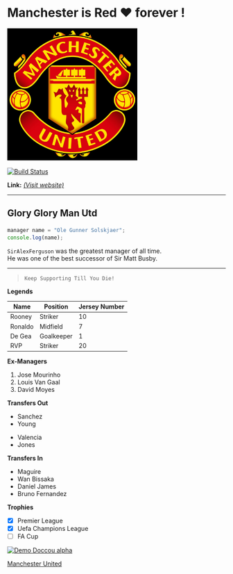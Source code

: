 # Manchester is Red :heart: forever !
<!-- ![rohit maan](ManchesterUnited.jpg "helloji") -->
<img src = "ManchesterUnited.jpg"  alt = "Manchester United"  width=300  title= "ManUtd Logo">

[![Build Status](https://travis-ci.org/github/training-kit.svg?branch=master)](https://travis-ci.org/github/training-kit)

**Link:** _[(Visit website)](https://www.manutd.com/ "OfficialSite")_

---

## Glory Glory Man Utd 

```javascript
manager name = "Ole Gunner Solskjaer";
console.log(name); 
```

`SirAlexFerguson` was the greatest manager of all time.<br>
He was one of the best successor of Sir Matt Busby.

*******

>     Keep Supporting Till You Die!

**Legends**

|   Name  |  Position  | Jersey Number
| ------- | ---------- | -------------
| Rooney  |  Striker   |     10
| Ronaldo |  Midfield  |     7
| De Gea  | Goalkeeper |     1
|   RVP   |  Striker   |     20

**Ex-Managers**
1. Jose Mourinho
2. Louis Van Gaal
3. David Moyes

**Transfers Out** 
* Sanchez
* Young
- Valencia
- Jones

**Transfers In**
- Maguire
- Wan Bissaka
- Daniel James
- Bruno Fernandez

**Trophies**
* [x] Premier League
* [x] Uefa Champions League
* [ ] FA Cup

[![Demo Doccou alpha](https://j.gifs.com/XLv12V.gif)](https://www.youtube.com/watch?v=OiMRxVndTeU)

[Manchester United](https://www.youtube.com/watch?v=cK0-tiorIi4)
